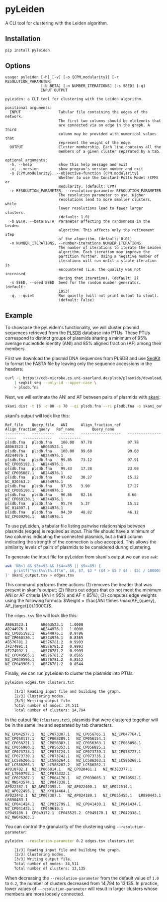 # pyLeiden

A CLI tool for clustering with the Leiden algorithm.

## Installation

```bash
pip install pyleiden
```

## Options

```
usage: pyleiden [-h] [-v] [-o {CPM,modularity}] [-r RESOLUTION_PARAMETER]
                [-b BETA] [-n NUMBER_ITERATIONS] [-s SEED] [-q]
                INPUT OUTPUT

pyLeiden: a CLI tool for clustering with the Leiden algorithm.

positional arguments:
  INPUT                 Tabular file containing the edges of the network.
                        The first two columns should be elelemnts that
                        are connected via an edge in the graph. A third
                        column may be provided with numerical values that
                        represent the weight of the edge.
  OUTPUT                Cluster membership. Each line contains all the
                        members of a given cluster separated by a tab.

optional arguments:
  -h, --help            show this help message and exit
  -v, --version         show program's version number and exit
  -o {CPM,modularity}, --objective-function {CPM,modularity}
                        Whether to use the Constant Potts Model (CPM) or
                        modularity. (default: CPM)
  -r RESOLUTION_PARAMETER, --resolution-parameter RESOLUTION_PARAMETER
                        The resolution parameter to use. Higher
                        resolutions lead to more smaller clusters, while
                        lower resolutions lead to fewer larger clusters.
                        (default: 1.0)
  -b BETA, --beta BETA  Parameter affecting the randomness in the Leiden
                        algorithm. This affects only the refinement step
                        of the algorithm. (default: 0.01)
  -n NUMBER_ITERATIONS, --number-iterations NUMBER_ITERATIONS
                        The number of iterations to iterate the Leiden
                        algorithm. Each iteration may improve the
                        partition further. Using a negative number of
                        iterations will run until a stable iteration is
                        encountered (i.e. the quality was not increased
                        during that iteration). (default: 2)
  -s SEED, --seed SEED  Seed for the random number generator. (default:
                        1953)
  -q, --quiet           Run quietly (will not print output to stout).
                        (default: False)
```

## Example

To showcase the pyLeiden's functionality, we will cluster plasmid sequences retrieved from the [PLSDB](https://ccb-microbe.cs.uni-saarland.de/plsdb/) database into PTUs. These PTUs correspond to distinct groups of plasmids sharing a minimum of 95% average nucleotide identity (ANI) and 85% aligned fraction (AF) among their members.

First we download the plasmid DNA sequences from PLSDB and use [SeqKit](https://github.com/shenwei356/seqkit) to format the FASTA file by leaving only the sequence accessions in the headers:

```bash
curl -L https://ccb-microbe.cs.uni-saarland.de/plsdb/plasmids/download/plsdb.fna.bz2 \
    | seqkit seq --only-id --upper-case \
    > plsdb.fna
```

Next, we will estimate the ANI and AF between pairs of plasmids with [skani](https://github.com/bluenote-1577/skani):

```bash
skani dist -t 16 -c 80 -s 70 --qi plsdb.fna --ri plsdb.fna -o skani_output.tsv
```

skani's output will look like this:

```
Ref_file    Query_file   ANI      Align_fraction_ref   Align_fraction_query   Ref_name        Query_name
---------   ----------   ------   ------------------   --------------------   -------------   ----------
plsdb.fna   plsdb.fna    100.00   97.78                97.78                  AB063523.1      AB063523.1
plsdb.fna   plsdb.fna    100.00   99.60                99.60                  AB244976.1      AB244976.1
plsdb.fna   plsdb.fna    99.85    73.12                97.91                  NZ_CP005192.1   AB244976.1
plsdb.fna   plsdb.fna    99.43    17.38                23.08                  NZ_CP005087.1   AB244976.1
plsdb.fna   plsdb.fna    97.62    30.27                15.22                  NC_020563.2     AB244976.1
plsdb.fna   plsdb.fna    97.35    3.90                 17.27                  NZ_CP005190.1   AB244976.1
plsdb.fna   plsdb.fna    96.86    82.16                8.60                   NZ_CP060130.1   AB244976.1
plsdb.fna   plsdb.fna    95.74    5.37                 15.52                  NC_014007.1     AB244976.1
plsdb.fna   plsdb.fna    94.39    48.82                46.12                  NZ_CP009296.1   AB244976.1
```

To use pyLeiden, a tabular file listing pairwise relationships between plasmids (edges) is required as input. This file should have a minimum of two columns indicating the connected plasmids, but a third column indicating the strength of the connection is also accepted. This allows the similarity levels of pairs of plasmids to be considered during clustering.

To generate the input file for pyLeiden from skani's output we can use `awk`:

```bash
awk 'NR>1 && $3>=95 && ($4>=85 || $5>=85) {
    printf("%s\t%s\t%.4f\n", $6, $7, $3 * ($4 > $5 ? $4 : $5) / 10000)
}' skani_output.tsv > edges.tsv
```

This command performs three actions: (1) removes the header that was present in skani's output; (2) filters out edges that do not meet the minimum ANI or AF criteria (ANI ≥ 95% and AF ≥ 85%); (3) computes edge weights using the following formula: $Weight = \frac{ANI \times \max(AF_{query}, AF_{target})}{10000}$.

The `edges.tsv` file will look like this:

```
AB063523.1      AB063523.1   1.0000
AB244976.1      AB244976.1   1.0000
NZ_CP005192.1   AB244976.1   0.9796
NZ_CP060130.1   AB244976.1   0.8365
AB576781.2      AB576781.2   0.9993
JF274991.1      AB576781.2   0.9993
JF274992.1      AB576781.2   0.9999
NZ_CP040565.1   AB576781.2   0.8565
NZ_CP039596.1   AB576781.2   0.8512
NZ_CP043905.1   AB576781.2   0.8544
```

Finally, we can run pyLeiden to cluster the plasmids into PTUs:

```bash
pyleiden edges.tsv clusters.txt

    [1/3] Reading input file and building the graph.
    [2/3] Clustering nodes.
    [3/3] Writing output file.
    Total number of nodes: 34,511
    Total number of clusters: 14,794
```

In the output file (`clusters.txt`), plasmids that were clustered together will be in the same line and separated by tab characters.

```
NZ_CP042577.1	NZ_CP073307.1	NZ_CP056765.1	NZ_CP047764.1	NZ_CP058117.1	NZ_CP068289.1	NZ_CP056154.1
NZ_CP056221.1	NZ_CP056383.1	NZ_CP056363.1	NZ_CP056898.1	NZ_CP056900.1	NZ_CP056353.1	NZ_CP056825.1
NZ_CP073733.1	NZ_CP073724.1	NZ_CP073739.1	NZ_CP073727.1	NZ_CP073730.1	NZ_CP073742.1	NZ_CP073736.1
NZ_LC586266.1	NZ_LC586264.1	NZ_LC586263.1	NZ_LC586268.1	NZ_LC586265.1	NZ_LC586267.2	NZ_LC586262.1
AP018702.1	NZ_CP065814.1	NZ_CP020461.1	NZ_MF383377.1	NZ_LT960792.1	NZ_CP075332.1
NZ_CP075287.1	NZ_CP064176.1	NZ_CP039605.1	NZ_CP070552.1	NZ_MN543574.1	NZ_CP047338.1
AP022387.1	NZ_AP022395.1	NZ_AP022400.1	NZ_AP022514.1	NZ_AP022495.1	NZ_KY014464.1
AP022442.1	NZ_CP067387.1	NZ_AP024180.1	NZ_CP055455.1	LR890443.1	LR890483.1
NZ_CP041424.1	NZ_CP032799.1	NZ_CP041430.1	NZ_CP041434.1	NZ_CP041432.1	CP049610.1
CP049186.1	CP049172.1	CP045525.2	CP049170.1	NZ_CP042338.1	NZ_MW646303.1
```

You can control the granularity of the clustering using `--resolution-parameter`:

```bash
pyleiden --resolution-parameter 0.2 edges.tsv clusters.txt

    [1/3] Reading input file and building the graph.
    [2/3] Clustering nodes.
    [3/3] Writing output file.
    Total number of nodes: 34,511
    Total number of clusters: 13,135
```

When decreasing the `--resolution-parameter` from the default value of `1.0` to `0.2`, the number of clusters decreased from 14,794 to 13,135. In practice, lower values of `--resolution-parameter` will result in larger clusters whose members are more loosely connected.